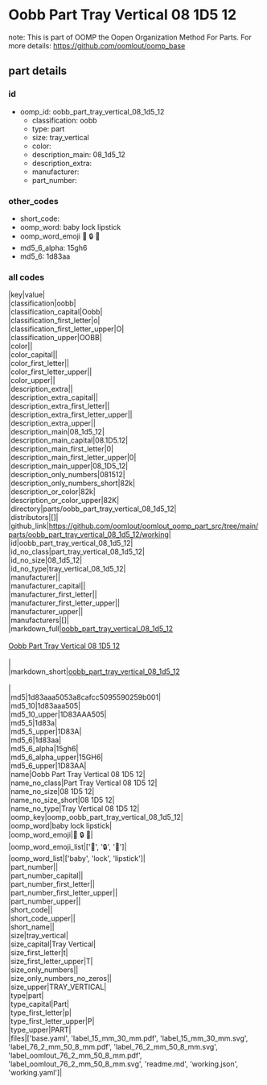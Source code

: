 # Oobb Part Tray Vertical 08 1D5 12  

note: This is part of OOMP the Oopen Organization Method For Parts. For more details: https://github.com/oomlout/oomp_base

##  part details





### id
* oomp_id: oobb_part_tray_vertical_08_1d5_12
  * classification: oobb
  * type: part
  * size: tray_vertical
  * color: 
  * description_main: 08_1d5_12
  * description_extra: 
  * manufacturer: 
  * part_number: 

### other_codes
* short_code: 
* oomp_word: baby lock lipstick
* oomp_word_emoji :baby: :lock: :lipstick:
* md5_6_alpha: 15gh6
* md5_6: 1d83aa

### all codes 
|key|value|  
|classification|oobb|  
|classification_capital|Oobb|  
|classification_first_letter|o|  
|classification_first_letter_upper|O|  
|classification_upper|OOBB|  
|color||  
|color_capital||  
|color_first_letter||  
|color_first_letter_upper||  
|color_upper||  
|description_extra||  
|description_extra_capital||  
|description_extra_first_letter||  
|description_extra_first_letter_upper||  
|description_extra_upper||  
|description_main|08_1d5_12|  
|description_main_capital|08.1D5.12|  
|description_main_first_letter|0|  
|description_main_first_letter_upper|0|  
|description_main_upper|08_1D5_12|  
|description_only_numbers|081512|  
|description_only_numbers_short|82k|  
|description_or_color|82k|  
|description_or_color_upper|82K|  
|directory|parts/oobb_part_tray_vertical_08_1d5_12|  
|distributors|[]|  
|github_link|https://github.com/oomlout/oomlout_oomp_part_src/tree/main/parts/oobb_part_tray_vertical_08_1d5_12/working|  
|id|oobb_part_tray_vertical_08_1d5_12|  
|id_no_class|part_tray_vertical_08_1d5_12|  
|id_no_size|08_1d5_12|  
|id_no_type|tray_vertical_08_1d5_12|  
|manufacturer||  
|manufacturer_capital||  
|manufacturer_first_letter||  
|manufacturer_first_letter_upper||  
|manufacturer_upper||  
|manufacturers|[]|  
|markdown_full|[oobb_part_tray_vertical_08_1d5_12](https://github.com/oomlout/oomlout_oomp_part_src/tree/main/parts/oobb_part_tray_vertical_08_1d5_12/working)<br>[](https://github.com/oomlout/oomlout_oomp_part_src/tree/main/parts/oobb_part_tray_vertical_08_1d5_12/working)<br>[Oobb Part Tray Vertical 08 1D5 12](https://github.com/oomlout/oomlout_oomp_part_src/tree/main/parts/oobb_part_tray_vertical_08_1d5_12/working)<br><br>|  
|markdown_short|[oobb_part_tray_vertical_08_1d5_12](https://github.com/oomlout/oomlout_oomp_part_src/tree/main/parts/oobb_part_tray_vertical_08_1d5_12/working)<br><br>|  
|md5|1d83aaa5053a8cafcc5095590259b001|  
|md5_10|1d83aaa505|  
|md5_10_upper|1D83AAA505|  
|md5_5|1d83a|  
|md5_5_upper|1D83A|  
|md5_6|1d83aa|  
|md5_6_alpha|15gh6|  
|md5_6_alpha_upper|15GH6|  
|md5_6_upper|1D83AA|  
|name|Oobb Part Tray Vertical 08 1D5 12|  
|name_no_class|Part Tray Vertical 08 1D5 12|  
|name_no_size|08 1D5 12|  
|name_no_size_short|08 1D5 12|  
|name_no_type|Tray Vertical 08 1D5 12|  
|oomp_key|oomp_oobb_part_tray_vertical_08_1d5_12|  
|oomp_word|baby lock lipstick|  
|oomp_word_emoji|:baby: :lock: :lipstick:|  
|oomp_word_emoji_list|[':baby:', ':lock:', ':lipstick:']|  
|oomp_word_list|['baby', 'lock', 'lipstick']|  
|part_number||  
|part_number_capital||  
|part_number_first_letter||  
|part_number_first_letter_upper||  
|part_number_upper||  
|short_code||  
|short_code_upper||  
|short_name||  
|size|tray_vertical|  
|size_capital|Tray Vertical|  
|size_first_letter|t|  
|size_first_letter_upper|T|  
|size_only_numbers||  
|size_only_numbers_no_zeros||  
|size_upper|TRAY_VERTICAL|  
|type|part|  
|type_capital|Part|  
|type_first_letter|p|  
|type_first_letter_upper|P|  
|type_upper|PART|  
|files|['base.yaml', 'label_15_mm_30_mm.pdf', 'label_15_mm_30_mm.svg', 'label_76_2_mm_50_8_mm.pdf', 'label_76_2_mm_50_8_mm.svg', 'label_oomlout_76_2_mm_50_8_mm.pdf', 'label_oomlout_76_2_mm_50_8_mm.svg', 'readme.md', 'working.json', 'working.yaml']|  
